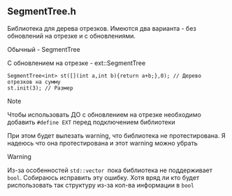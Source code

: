 ## SegmentTree.h

Библиотека для дерева отрезков. 
Имеются два варианта - без обновлений на отрезке и с обновлениями. 

Обычный - SegmentTree

С обновлением на отрезке - ext::SegmentTree

```
SegmentTree<int> st([](int a,int b){return a+b;},0); // Дерево отрезков на сумму
st.init(3); // Размер
```
> [!NOTE]
> Чтобы использовать ДО с обновлением на отрезке необходимо добавить ```#define EXT``` перед подключением библиотеки
> 
> При этом будет вылезать warning, что библиотека не протестирована. Я надеюсь что она протестирована и этот warning можно убрать

> [!WARNING]
> Из-за особенностей ```std::vector ```пока библиотека не поддерживает ```bool```. Собираюсь исправить эту ошибку. Хотя вряд ли кто будет риспользовать так структуру из-за кол-ва информации в ```bool```
> 
